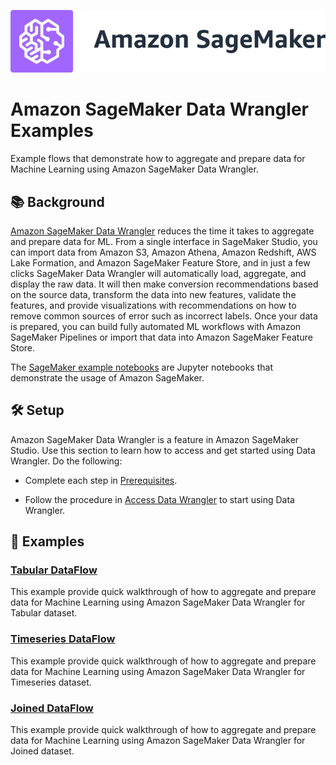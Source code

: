 ![Amazon SageMaker Data Wrangler](https://github.com/aws/amazon-sagemaker-examples/raw/main/_static/sagemaker-banner.png)

# Amazon SageMaker Data Wrangler Examples

Example flows that demonstrate how to aggregate and prepare data for Machine Learning using Amazon SageMaker Data Wrangler.

## :books: Background

[Amazon SageMaker Data Wrangler](https://aws.amazon.com/sagemaker/data-wrangler/) reduces the time it takes to aggregate and prepare data for ML. From a single interface in SageMaker Studio, you can import data from Amazon S3, Amazon Athena, Amazon Redshift, AWS Lake Formation, and Amazon SageMaker Feature Store, and in just a few clicks SageMaker Data Wrangler will automatically load, aggregate, and display the raw data. It will then make conversion recommendations based on the source data, transform the data into new features, validate the features, and provide visualizations with recommendations on how to remove common sources of error such as incorrect labels. Once your data is prepared, you can build fully automated ML workflows with Amazon SageMaker Pipelines or import that data into Amazon SageMaker Feature Store.



The [SageMaker example notebooks](https://sagemaker-examples.readthedocs.io/en/latest/) are Jupyter notebooks that demonstrate the usage of Amazon SageMaker.

## :hammer_and_wrench: Setup

Amazon SageMaker Data Wrangler is a feature in Amazon SageMaker Studio. Use this section to learn how to access and get started using Data Wrangler. Do the following:

* Complete each step in [Prerequisites](https://docs.aws.amazon.com/sagemaker/latest/dg/data-wrangler-getting-started.html#data-wrangler-getting-started-prerequisite).

* Follow the procedure in [Access Data Wrangler](https://docs.aws.amazon.com/sagemaker/latest/dg/data-wrangler-getting-started.html#data-wrangler-getting-started-access) to start using Data Wrangler.




## :notebook: Examples

### [Tabular DataFlow](/joined-dataflow/readme.md)

This example provide quick walkthrough of how to aggregate and prepare data for Machine Learning using Amazon SageMaker Data Wrangler for Tabular dataset.

### [Timeseries DataFlow](/timeseries-dataflow/readme.md)

This example provide quick walkthrough of how to aggregate and prepare data for Machine Learning using Amazon SageMaker Data Wrangler for Timeseries dataset.

### [Joined DataFlow](/joined-dataflow/readme.md)

This example provide quick walkthrough of how to aggregate and prepare data for Machine Learning using Amazon SageMaker Data Wrangler for Joined dataset.



